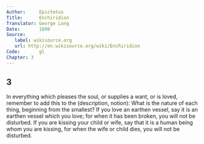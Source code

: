```yaml
---
Author:     Epictetus  
Title:      Enchiridion  
Translator: George Long  
Date:       1890  
Source:
   label: wikisource.org
   url: http://en.wikisource.org/wiki/Enchiridion
Code:       gl  
Chapter: 3
---
```

##  3

In everything which pleases the soul, or supplies a want, or is loved, remember
to add this to the (description, notion): What is the nature of each thing,
beginning from the smallest? If you love an earthen vessel, say it is an
earthen vessel which you love; for when it has been broken, you will not be
disturbed. If you are kissing your child or wife, say that it is a human being
whom you are kissing, for when the wife or child dies, you will not be
disturbed.


